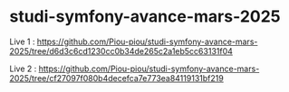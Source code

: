 # studi-symfony-avance-mars-2025

Live 1 : https://github.com/Piou-piou/studi-symfony-avance-mars-2025/tree/d6d3c6cd1230cc0b34de265c2a1eb5cc63131f04

Live 2 : https://github.com/Piou-piou/studi-symfony-avance-mars-2025/tree/cf27097f080b4decefca7e773ea84119131bf219